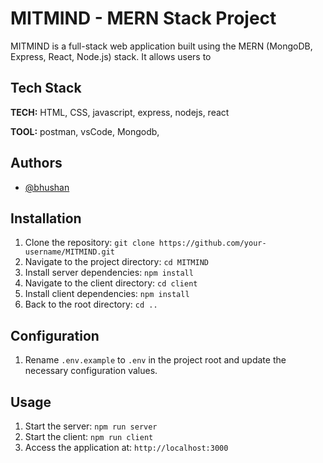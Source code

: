 
# MITMIND - MERN Stack Project

MITMIND is a full-stack web application built using the MERN (MongoDB, Express, React, Node.js) stack. It allows users to 
## Tech Stack

**TECH:** HTML, CSS, javascript, express, nodejs, react

**TOOL:** postman, vsCode, Mongodb,


## Authors

- [@bhushan](https://github.com/bhushan162)

## Installation

1. Clone the repository: `git clone https://github.com/your-username/MITMIND.git`
2. Navigate to the project directory: `cd MITMIND`
3. Install server dependencies: `npm install`
4. Navigate to the client directory: `cd client`
5. Install client dependencies: `npm install`
6. Back to the root directory: `cd ..`

## Configuration

1. Rename `.env.example` to `.env` in the project root and update the necessary configuration values.

## Usage

1. Start the server: `npm run server`
2. Start the client: `npm run client`
3. Access the application at: `http://localhost:3000`